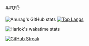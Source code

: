 ##🐮✋

![Anurag's GitHub stats](https://github-readme-stats.vercel.app/api?username=metolone-xyz&show_icons=true&show_icons=true&count_private=true&theme=neon&hide=contribs,prs)
[![Top Langs](https://github-readme-stats.vercel.app/api/top-langs/?username=metolone-xyz&layout=compact&theme=neon)](https://github.com/anuraghazra/github-readme-stats)

![Harlok's wakatime stats](https://github-readme-stats.vercel.app/api/wakatime?username=metolone-xyz\&layout=compact&synthwave&theme=neon)

[![GitHub Streak](http://github-readme-streak-stats.herokuapp.com?user=metolone-xyz&theme=neon&border_radius=5&date_format=n%2Fj%5B%2FY%5D)](https://git.io/streak-stats)

